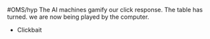 #OMS/hyp
The AI machines gamify our click response. The table has turned. we are now being played by the computer.
* Clickbait